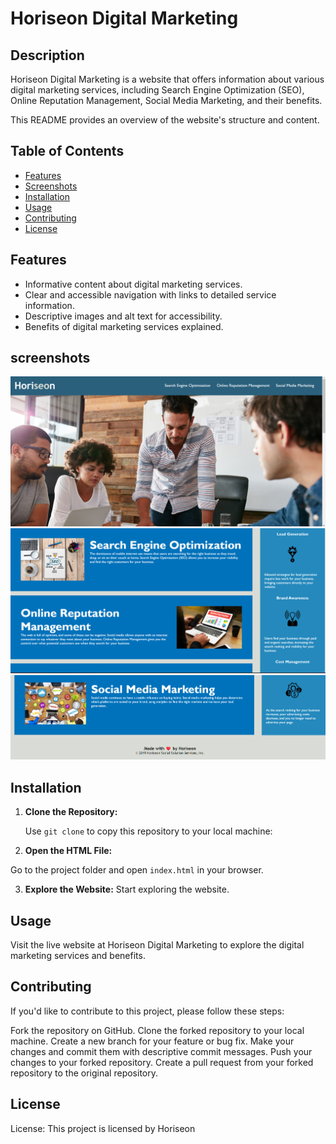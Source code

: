 # Horiseon Digital Marketing

## Description

Horiseon Digital Marketing is a website that offers information about various digital marketing services, including Search Engine Optimization (SEO), Online Reputation Management, Social Media Marketing, and their benefits.

This README provides an overview of the website's structure and content.

## Table of Contents

- [Features](#features)
- [Screenshots](#screenshots)
- [Installation](#installation)
- [Usage](#usage)
- [Contributing](#contributing)
- [License](#license)

## Features

- Informative content about digital marketing services.
- Clear and accessible navigation with links to detailed service information.
- Descriptive images and alt text for accessibility.
- Benefits of digital marketing services explained.

## screenshots

![Alt Text](assets/images/screen%20shot.png)
![Alt Text](assets/images/screenshot2.png)
![Alt Text](assets/images/screenshot3.png)

## Installation

1. **Clone the Repository:**

   Use `git clone` to copy this repository to your local machine:

2. **Open the HTML File:**

Go to the project folder and open `index.html` in your browser.

3. **Explore the Website:**
   Start exploring the website.

## Usage

Visit the live website at Horiseon Digital Marketing to explore the digital marketing services and benefits.

## Contributing

If you'd like to contribute to this project, please follow these steps:

Fork the repository on GitHub.
Clone the forked repository to your local machine.
Create a new branch for your feature or bug fix.
Make your changes and commit them with descriptive commit messages.
Push your changes to your forked repository.
Create a pull request from your forked repository to the original repository.

## License

License: This project is licensed by Horiseon

